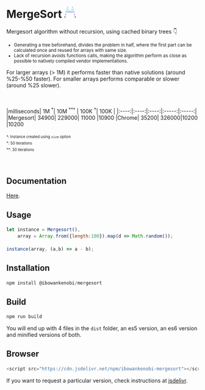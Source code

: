 # MergeSort <img src="./logo/logo.png" width='30' height='auto'>

Mergesort algorithm without recursion, using cached binary trees 👇 

<small>

- Generating a tree beforehand, divides the problem in half, where the first part can be calculated once and reused for arrays with same size.
- Lack of recursion avoids functions calls, making the algorithm perform as close as possible to natively compiled vendor implementations.

</small>

For larger arrays (> 1M) it performs faster than native solutions (around %25-%50 faster). For smaller arrays performs comparable or slower (around %25 slower).

<br><br>
|milliseconds| 1M <sup>*</sup>| 10M <sup>**†</sup> | 100K <sup>†</sup>| 100K |
|:----:|:----:|:----:|:-----:|:-----:|
|Mergesort| 34900| 229000| 11000 |10900
|Chrome| 35200| 326000|10200  |10200

<small><small>
†: Instance created using `size` option<br>
*: 50 iterations<br>
**: 30 iterations<br>
</small></small> 
<br><br>

## Documentation

[Here](https://ibrahimtanyalcin.github.io/MergeSort/).

## Usage

```javascript
let instance = Mergesort(),
    array = Array.from({length:100}).map(d => Math.random());

instance(array, (a,b) => a - b);
```

## Installation

```javascript
npm install @ibowankenobi/mergesort
```
## Build

```javascript
npm run build
```
You will end up with 4 files in the `dist` folder, an es5 version, an es6 version and minified versions of both.

## Browser

```javascript
<script src="https://cdn.jsdelivr.net/npm/ibowankenobi-mergesort"></script>
```

If you want to request a particular version, check instructions at [jsdelivr](https://www.jsdelivr.com/).




